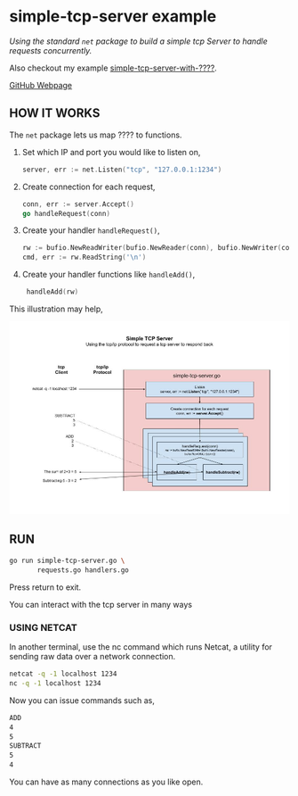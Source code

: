 # simple-tcp-server example

_Using the standard `net` package to build a simple tcp Server
to handle requests concurrently._

Also checkout my example
[simple-tcp-server-with-????](https://github.com/JeffDeCola/my-go-examples/tree/master/api/simple-tcp-server-with-????).

[GitHub Webpage](https://jeffdecola.github.io/my-go-examples/)

## HOW IT WORKS

The `net` package lets us map ???? to functions.

1. Set which IP and port you would like to listen on,

    ```go
    server, err := net.Listen("tcp", "127.0.0.1:1234")
    ```

1. Create connection for each request,

    ```go
    conn, err := server.Accept()
    go handleRequest(conn)
    ```

1. Create your handler `handleRequest()`,

    ```go
    rw := bufio.NewReadWriter(bufio.NewReader(conn), bufio.NewWriter(conn))
    cmd, err := rw.ReadString('\n')
    ```

1. Create your handler functions like `handleAdd()`,

   ```go
    handleAdd(rw)
   ```

This illustration may help,

![IMAGE - simple-tcp-server - IMAGE](../../docs/pics/simple-tcp-server.jpg)

## RUN

```bash
go run simple-tcp-server.go \
       requests.go handlers.go
```

Press return to exit.

You can interact with the tcp server in many ways

### USING NETCAT

In another terminal, use the nc command which runs Netcat,
a utility for sending raw data over a network connection.

```bash
netcat -q -1 localhost 1234
nc -q -1 localhost 1234
```

Now you can issue commands such as,

```bash
ADD
4
5
SUBTRACT
5
4
```

You can have as many connections as you like open.
